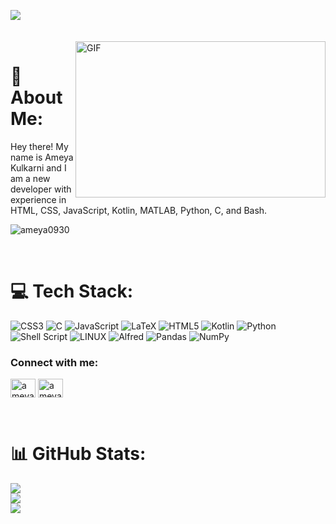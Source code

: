
![](https://raw.githubusercontent.com/halfrost/halfrost/master/icons/header_.png)
<br>
<br>
<br>
<img align="right" height="250" width="400" alt="GIF" src="https://camo.githubusercontent.com/86a3b6db470f1a0429f7355c08d1edabf3d2c804/68747470733a2f2f6d69726f2e6d656469756d2e636f6d2f6d61782f313336302f312a495247486d69477361313673746564517649615a66772e676966"/>
# 💫 About Me:
Hey there! My name is Ameya Kulkarni and I am a new developer with experience in HTML, CSS, JavaScript, Kotlin, MATLAB, Python, C, and Bash.

<p align="left"> <img src="https://komarev.com/ghpvc/?username=ameya0930&label=Profile%20views&color=0e75b6&style=flat" alt="ameya0930" /> </p>
<br>


 # 💻 Tech Stack:
![CSS3](https://img.shields.io/badge/css3-%231572B6.svg?style=for-the-badge&logo=css3&logoColor=white) ![C](https://img.shields.io/badge/c-%2300599C.svg?style=for-the-badge&logo=c&logoColor=white) ![JavaScript](https://img.shields.io/badge/javascript-%23323330.svg?style=for-the-badge&logo=javascript&logoColor=%23F7DF1E) ![LaTeX](https://img.shields.io/badge/latex-%23008080.svg?style=for-the-badge&logo=latex&logoColor=white) ![HTML5](https://img.shields.io/badge/html5-%23E34F26.svg?style=for-the-badge&logo=html5&logoColor=white) ![Kotlin](https://img.shields.io/badge/kotlin-%230095D5.svg?style=for-the-badge&logo=kotlin&logoColor=white) ![Python](https://img.shields.io/badge/python-3670A0?style=for-the-badge&logo=python&logoColor=ffdd54) ![Shell Script](https://img.shields.io/badge/shell_script-%23121011.svg?style=for-the-badge&logo=gnu-bash&logoColor=white) ![LINUX](https://img.shields.io/badge/Linux-FCC624?style=for-the-badge&logo=linux&logoColor=black) ![Alfred](https://img.shields.io/badge/alfred-%235C1F87.svg?style=for-the-badge&logo=alfred) ![Pandas](https://img.shields.io/badge/pandas-%23150458.svg?style=for-the-badge&logo=pandas&logoColor=white) ![NumPy](https://img.shields.io/badge/numpy-%23013243.svg?style=for-the-badge&logo=numpy&logoColor=white)

<h3 align="left">Connect with me:</h3>
<p align="left">
<a href="https://linkedin.com/in/ameya kulkarni" target="blank"><img align="center" src="https://raw.githubusercontent.com/rahuldkjain/github-profile-readme-generator/master/src/images/icons/Social/linked-in-alt.svg" alt="ameya kulkarni" height="30" width="40" /></a>
<a href="https://www.leetcode.com/ameya29" target="blank"><img align="center" src="https://raw.githubusercontent.com/rahuldkjain/github-profile-readme-generator/master/src/images/icons/Social/leet-code.svg" alt="ameya29" height="30" width="40" /></a>
</p>
<br>

# 📊 GitHub Stats:
![](https://github-readme-stats.vercel.app/api?username=Ameya0930&theme=dark&hide_border=false&include_all_commits=true&count_private=true)<br/>
![](https://github-readme-streak-stats.herokuapp.com/?user=Ameya0930&theme=dark&hide_border=false)<br/>
![](https://github-readme-stats.vercel.app/api/top-langs/?username=Ameya0930&theme=dark&hide_border=false&include_all_commits=true&count_private=true&layout=compact)



